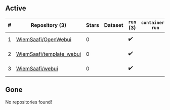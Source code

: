 ## Active
| # | Repository (3) | Stars | Dataset | `run` (3) | `containers-run` | Last Modified |
| --- | --- | --- | --- | --- | --- | --- |
| 1 | [WiemSaafi/OpenWebui](https://github.com/WiemSaafi/OpenWebui) | 0 |  | :heavy_check_mark: |  | 2025-07-21 00:12:49+00:00 |
| 2 | [WiemSaafi/template_webui](https://github.com/WiemSaafi/template_webui) | 0 |  | :heavy_check_mark: |  | 2025-07-19 00:39:35+00:00 |
| 3 | [WiemSaafi/webui](https://github.com/WiemSaafi/webui) | 0 |  | :heavy_check_mark: |  | 2025-06-25 22:01:07+00:00 |

## Gone
No repositories found!
